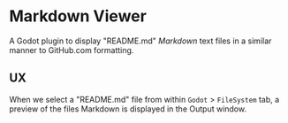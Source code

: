 # Markdown Viewer
A Godot plugin to display "README.md" _Markdown_ text files in a similar manner to GitHub.com formatting.

## UX
When we select a "README.md" file from within `Godot` > `FileSystem` tab, a preview of the files Markdown is displayed in the Output window.

